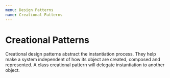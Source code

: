 ```yaml
---
menu: Design Patterns
name: Creational Patterns
---
```


# Creational Patterns

Creational design patterns abstract the instantiation process. They help make a system independent of how its object are created, composed and represented. A class creational pattern will delegate instantiation to another object.
